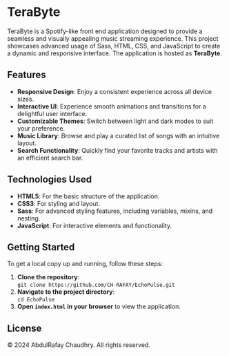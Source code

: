 <h1>TeraByte</h1>
<p>TeraByte is a Spotify-like front end application designed to provide a seamless and visually appealing music streaming experience. This project showcases advanced usage of Sass, HTML, CSS, and JavaScript to create a dynamic and responsive interface. The application is hosted as <strong>TeraByte</strong>.</p>

<h2>Features</h2>
<ul>
  <li><strong>Responsive Design</strong>: Enjoy a consistent experience across all device sizes.</li>
  <li><strong>Interactive UI</strong>: Experience smooth animations and transitions for a delightful user interface.</li>
  <li><strong>Customizable Themes</strong>: Switch between light and dark modes to suit your preference.</li>
  <li><strong>Music Library</strong>: Browse and play a curated list of songs with an intuitive layout.</li>
  <li><strong>Search Functionality</strong>: Quickly find your favorite tracks and artists with an efficient search bar.</li>
</ul>

<h2>Technologies Used</h2>
<ul>
  <li><strong>HTML5</strong>: For the basic structure of the application.</li>
  <li><strong>CSS3</strong>: For styling and layout.</li>
  <li><strong>Sass</strong>: For advanced styling features, including variables, mixins, and nesting.</li>
  <li><strong>JavaScript</strong>: For interactive elements and functionality.</li>
</ul>

<h2>Getting Started</h2>
<p>To get a local copy up and running, follow these steps:</p>
<ol>
  <li><strong>Clone the repository</strong>:<br>
  <code>git clone https://github.com/CH-RAFAY/EchoPulse.git</code></li>
  <li><strong>Navigate to the project directory</strong>:<br>
  <code>cd EchoPulse</code></li>
  <li><strong>Open <code>index.html</code> in your browser</strong> to view the application.</li>
</ol>

<h2>License</h2>
<p>© 2024 AbdulRafay Chaudhry. All rights reserved.</p>
